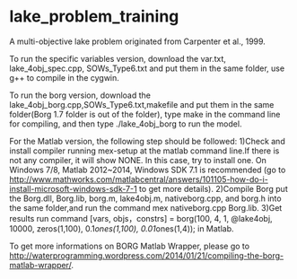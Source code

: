 lake_problem_training
=====================

  A multi-objective  lake problem originated from Carpenter et al., 1999.

To run the specific variables version, download the var.txt, lake_4obj_spec.cpp, SOWs_Type6.txt and put them in the same folder, use g++ to compile in the cygwin.


To run the borg version, download the lake_4obj_borg.cpp,SOWs_Type6.txt,makefile and put them in the same folder(Borg 1.7 folder is out of the folder), type make in the command line for compiling, and then type   ./lake_4obj_borg to run the model.




For the Matlab version, the following step should be followed:
1)Check and install compiler  running mex-setup at the matlab command line.If there is not any compiler, it will show NONE. In this case, try to install one. On Windows 7/8, Matlab 2012~2014, Windows SDK 7.1 is recommended (go to http://www.mathworks.com/matlabcentral/answers/101105-how-do-i-install-microsoft-windows-sdk-7-1 to get more details).
2)Compile Borg  put the Borg.dll, Borg.lib, borg.m, lake4obj.m, nativeborg.cpp, and borg.h into the same folder,and run the command mex nativeborg.cpp Borg.lib.
3)Get  results  run command  [vars, objs，constrs] = borg(100, 4, 1, @lake4obj, 10000, zeros(1,100), 0.1*ones(1,100), 0.01*ones(1,4)); in Matlab.

To get more informations on BORG Matlab Wrapper, please go to http://waterprogramming.wordpress.com/2014/01/21/compiling-the-borg-matlab-wrapper/.

